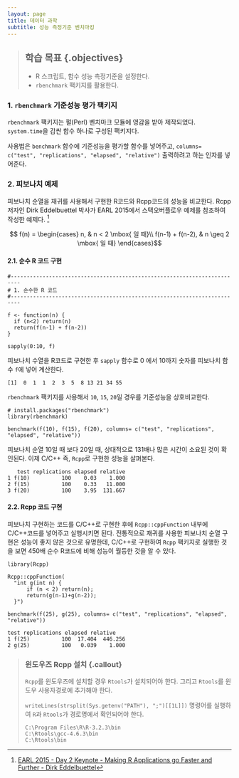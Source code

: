 ```yaml
---
layout: page
title: 데이터 과학
subtitle: 성능 측정기준 벤치마킹
---
```


> ## 학습 목표 {.objectives}
>
> * R 스크립트, 함수 성능 측정기준을 설정한다.
> * `rbenchmark` 팩키지를 활용한다.

### 1. `rbenchmark` 기준성능 평가 팩키지

`rbenchmark` 팩키지는 펄(Perl) 벤치마크 모듈에 영감을 받아 제작되었다.
`system.time`을 감싼 함수 하나로 구성된 팩키지다. 

사용법은 `benchmark` 함수에 기준성능을 평가할 함수를 넣어주고, `columns= c("test", "replications", "elapsed", "relative")` 출력하려고 하는 인자를 넣어준다.

### 2. 피보나치 예제 

피보나치 순열을 재귀를 사용해서 구현한 R코드와 Rcpp코드의 성능을 비교한다. Rcpp 저자인 Dirk Eddelbuettel 박사가 EARL 2015에서 스택오버플로우 예제를 참조하여 작성한 예제다. [^rcpp]

[^rcpp]: [EARL 2015 - Day 2 Keynote - Making R Applications go Faster and Further - Dirk Eddelbuettel](https://www.youtube.com/watch?v=qXuLNQSPmCA)

$$ f(n) = \begin{cases} n, & n < 2 \mbox{  일 때}\\ f(n-1) + f(n-2), & n \geq 2 \mbox{  일 때} \end{cases}$$

#### 2.1. 순수 R 코드 구현

~~~ {.r}
#-------------------------------------------------------------------------
# 1. 순수한 R 코드
#-------------------------------------------------------------------------

f <- function(n) {
  if (n<2) return(n)
  return(f(n-1) + f(n-2))
}

sapply(0:10, f)
~~~

피보나치 수열을 R코드로 구현한 후 `sapply` 함수로 0 에서 10까지 숫자를 피보나치 함수 `f`에 넣어 계산한다.

~~~ {.output}
[1]  0  1  1  2  3  5  8 13 21 34 55
~~~

`rbenchmark` 팩키지를 사용해서 `10`, `15`, `20`일 경우를 기준성능을 상호비교한다.

~~~ {.r}
# install.packages("rbenchmark")
library(rbenchmark)

benchmark(f(10), f(15), f(20), columns= c("test", "replications", "elapsed", "relative"))
~~~

피보나치 순열 10일 때 보다 20일 때, 상대적으로 131배나 많은 시간이 소요된 것이 확인된다. 이제 C/C++ 즉, `Rcpp`로 구현한 성능을 살펴본다.

~~~ {.output}
   test replications elapsed relative
1 f(10)          100    0.03    1.000
2 f(15)          100    0.33   11.000
3 f(20)          100    3.95  131.667
~~~

#### 2.2. Rcpp 코드 구현

피보나치 구현하는 코드를 C/C++로 구현한 후에 `Rcpp::cppFunction` 내부에 C/C++코드를 넣어주고 실행시키면 된다.
전통적으로 재귀를 사용한 피보나치 순열 구현은 성능이 좋지 않은 것으로 유명한데, C/C++로 구현하여 `Rcpp` 팩키지로 실행한 것을 보면 450배 순수 R코드에 비해 성능이 월등한 것을 알 수 있다.

~~~ {.r}
library(Rcpp)

Rcpp::cppFunction(
  "int g(int n) {
      if (n < 2) return(n);
      return(g(n-1)+g(n-2));
  }")

benchmark(f(25), g(25), columns= c("test", "replications", "elapsed", "relative"))
~~~

~~~ {.output}
test replications elapsed relative
1 f(25)          100  17.404  446.256
2 g(25)          100   0.039    1.000
~~~

> ### 윈도우즈 Rcpp 설치 {.callout}
> 
> `Rcpp`를 윈도우즈에 설치할 경우 `Rtools`가 설치되어야 한다. 그리고 `Rtools`를 윈도우 사용자경로에 추가해야 한다.
> 
> `writeLines(strsplit(Sys.getenv("PATH"), ";")[[1L]])` 명령어를 실행하여 `R`과 `Rtools`가 경로명에서 
> 확인되어야 한다.
> 
> ~~~ {.output}
> C:\Program Files\R\R-3.2.3\bin
> C:\Rtools\gcc-4.6.3\bin
> C:\Rtools\bin
> ~~~